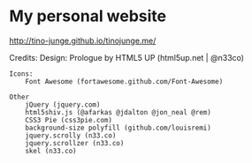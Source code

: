 My personal website 
============

http://tino-junge.github.io/tinojunge.me/

Credits:
	Design: 
		Prologue by HTML5 UP (html5up.net | @n33co)

	Icons:
		Font Awesome (fortawesome.github.com/Font-Awesome)

	Other
		jQuery (jquery.com)
		html5shiv.js (@afarkas @jdalton @jon_neal @rem)
		CSS3 Pie (css3pie.com)
		background-size polyfill (github.com/louisremi)
		jquery.scrolly (n33.co)
		jquery.scrollzer (n33.co)
		skel (n33.co)
